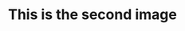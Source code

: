 ---
title: "This is the second image"
description: "This is the description of the image"
imageUrl: "/assets/galleryThumbs/02.jpg"
---